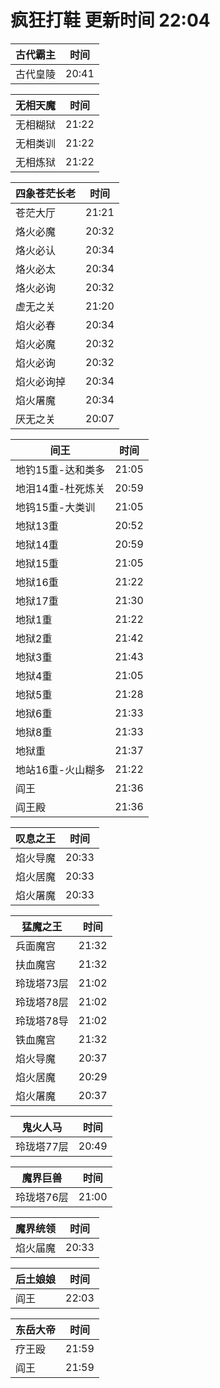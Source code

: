 # 疯狂打鞋 更新时间 22:04

| 古代霸主   | 时间    |
|--------|-------|
| 古代皇陵 | 20:41 |

| 无相天魔   | 时间    |
|--------|-------|
| 无相糊狱 | 21:22 |
| 无相类训 | 21:22 |
| 无相炼狱 | 21:22 |

| 四象苍茫长老   | 时间    |
|--------|-------|
| 苍茫大厅 | 21:21 |
| 烙火必魔 | 20:32 |
| 烙火必认 | 20:34 |
| 烙火必太 | 20:34 |
| 烙火必询 | 20:32 |
| 虚无之关 | 21:20 |
| 焰火必春 | 20:34 |
| 焰火必魔 | 20:32 |
| 焰火必询 | 20:32 |
| 焰火必询掉 | 20:34 |
| 焰火屠魔 | 20:34 |
| 厌无之关 | 20:07 |

| 间王   | 时间    |
|--------|-------|
| 地钓15重-达和类多 | 21:05 |
| 地泪14重-杜死炼关 | 20:59 |
| 地钨15重-大类训 | 21:05 |
| 地狱13重 | 20:52 |
| 地狱14重 | 20:59 |
| 地狱15重 | 21:05 |
| 地狱16重 | 21:22 |
| 地狱17重 | 21:30 |
| 地狱1重 | 21:22 |
| 地狱2重 | 21:42 |
| 地狱3重 | 21:43 |
| 地狱4重 | 21:05 |
| 地狱5重 | 21:28 |
| 地狱6重 | 21:33 |
| 地狱8重 | 21:33 |
| 地狱重 | 21:37 |
| 地站16重-火山糊多 | 21:22 |
| 阎王 | 21:36 |
| 阎王殿 | 21:36 |

| 叹息之王   | 时间    |
|--------|-------|
| 焰火导魔 | 20:33 |
| 焰火居魔 | 20:33 |
| 焰火屠魔 | 20:33 |

| 猛魔之王   | 时间    |
|--------|-------|
| 兵面魔宫 | 21:32 |
| 扶血魔宫 | 21:32 |
| 玲珑塔73层 | 21:02 |
| 玲珑塔78层 | 21:02 |
| 玲珑塔78导 | 21:02 |
| 铁血魔宫 | 21:32 |
| 焰火导魔 | 20:37 |
| 焰火居魔 | 20:29 |
| 焰火屠魔 | 20:37 |

| 鬼火人马   | 时间    |
|--------|-------|
| 玲珑塔77层 | 20:49 |

| 魔界巨兽   | 时间    |
|--------|-------|
| 玲珑塔76层 | 21:00 |

| 魔界统领   | 时间    |
|--------|-------|
| 焰火届魔 | 20:33 |

| 后土娘娘   | 时间    |
|--------|-------|
| 阎王 | 22:03 |

| 东岳大帝   | 时间    |
|--------|-------|
| 疗王殴 | 21:59 |
| 阎王 | 21:59 |